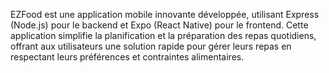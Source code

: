 EZFood est une application mobile innovante développée, utilisant Express (Node.js) pour le backend et Expo (React Native) pour le frontend. Cette application simplifie la planification et la préparation des repas quotidiens, offrant aux utilisateurs une solution rapide pour gérer leurs repas en respectant leurs préférences et contraintes alimentaires.